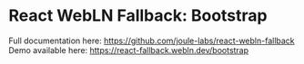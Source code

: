 # React WebLN Fallback: Bootstrap

Full documentation here: https://github.com/joule-labs/react-webln-fallback
Demo available here: https://react-fallback.webln.dev/bootstrap